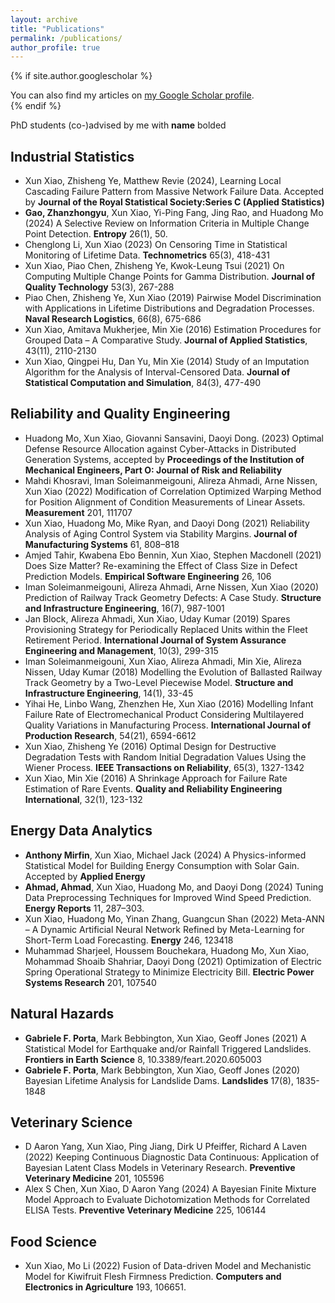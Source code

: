 ```yaml
---
layout: archive
title: "Publications"
permalink: /publications/
author_profile: true
---
```


{% if site.author.googlescholar %}
  <div class="wordwrap">You can also find my articles on <a href="{{site.author.googlescholar}}">my Google Scholar profile</a>.</div>
{% endif %}

PhD students (co-)advised by me with **name** bolded

## Industrial Statistics
- Xun Xiao, Zhisheng Ye, Matthew Revie (2024), Learning Local Cascading Failure Pattern from Massive Network Failure Data. Accepted by **Journal of the Royal Statistical Society:Series C (Applied Statistics)**
- **Gao, Zhanzhongyu**, Xun Xiao, Yi-Ping Fang, Jing Rao, and Huadong Mo (2024) A Selective Review on Information Criteria in Multiple Change Point Detection. **Entropy** 26(1), 50.
- Chenglong Li, Xun Xiao (2023) On Censoring Time in Statistical Monitoring of Lifetime Data. **Technometrics** 65(3), 418-431
- Xun Xiao, Piao Chen, Zhisheng Ye, Kwok-Leung Tsui (2021) On Computing Multiple Change Points for Gamma Distribution. **Journal of Quality Technology** 53(3), 267-288
- Piao Chen, Zhisheng Ye, Xun Xiao (2019) Pairwise Model Discrimination with Applications in Lifetime Distributions and Degradation Processes. **Naval Research Logistics**, 66(8), 675-686
- Xun Xiao, Amitava Mukherjee, Min Xie (2016) Estimation Procedures for Grouped Data – A Comparative Study. **Journal of Applied Statistics**, 43(11), 2110-2130
- Xun Xiao, Qingpei Hu, Dan Yu, Min Xie (2014) Study of an Imputation Algorithm for the Analysis of Interval-Censored Data. **Journal of Statistical Computation and Simulation**, 84(3), 477-490

## Reliability and Quality Engineering 
- Huadong Mo, Xun Xiao, Giovanni Sansavini, Daoyi Dong. (2023) Optimal Defense Resource Allocation against Cyber-Attacks in Distributed Generation Systems, accepted by **Proceedings of the Institution of Mechanical Engineers, Part O: Journal of Risk and Reliability**
- Mahdi Khosravi, Iman Soleimanmeigouni, Alireza Ahmadi, Arne Nissen, Xun Xiao (2022) Modification of Correlation Optimized Warping Method for Position Alignment of Condition Measurements of Linear Assets. **Measurement** 201, 111707
- Xun Xiao, Huadong Mo, Mike Ryan, and Daoyi Dong (2021) Reliability Analysis of Aging Control System via Stability Margins. **Journal of Manufacturing Systems** 61, 808–818
- Amjed Tahir, Kwabena Ebo Bennin, Xun Xiao, Stephen Macdonell (2021) Does Size Matter? Re-examining the Effect of Class Size in Defect Prediction Models. **Empirical Software Engineering** 26, 106
- Iman Soleimanmeigouni, Alireza Ahmadi, Arne Nissen, Xun Xiao (2020) Prediction of Railway Track Geometry Defects: A Case Study. **Structure and Infrastructure Engineering**, 16(7), 987-1001
- Jan Block, Alireza Ahmadi, Xun Xiao, Uday Kumar (2019) Spares Provisioning Strategy for Periodically Replaced Units within the Fleet Retirement Period. **International Journal of System Assurance Engineering and Management**, 10(3), 299-315
- Iman Soleimanmeigouni, Xun Xiao, Alireza Ahmadi, Min Xie, Alireza Nissen, Uday Kumar (2018) Modelling the Evolution of Ballasted Railway Track Geometry by a Two-Level Piecewise Model. **Structure and Infrastructure Engineering**, 14(1), 33-45
- Yihai He, Linbo Wang, Zhenzhen He, Xun Xiao (2016) Modelling Infant Failure Rate of Electromechanical Product Considering Multilayered Quality Variations in Manufacturing Process. **International Journal of Production Research**, 54(21), 6594-6612
- Xun Xiao, Zhisheng Ye (2016) Optimal Design for Destructive Degradation Tests with Random Initial Degradation Values Using the Wiener Process. **IEEE Transactions on Reliability**, 65(3), 1327-1342
- Xun Xiao, Min Xie (2016) A Shrinkage Approach for Failure Rate Estimation of Rare Events. **Quality and Reliability Engineering International**, 32(1), 123-132

## Energy Data Analytics
- **Anthony Mirfin**, Xun Xiao, Michael Jack (2024) A Physics-informed Statistical Model for Building Energy Consumption with Solar Gain. Accepted by **Applied Energy**
- **Ahmad, Ahmad**, Xun Xiao, Huadong Mo, and Daoyi Dong (2024) Tuning Data Preprocessing Techniques for Improved Wind Speed Prediction. **Energy Reports** 11, 287–303.
- Xun Xiao, Huadong Mo, Yinan Zhang, Guangcun Shan (2022) Meta-ANN – A Dynamic Artificial Neural Network Refined by Meta-Learning for Short-Term Load Forecasting. **Energy** 246, 123418
- Muhammad Sharjeel, Houssem Bouchekara, Huadong Mo, Xun Xiao, Mohammad Shoaib Shahriar, Daoyi Dong (2021) Optimization of Electric Spring Operational Strategy to Minimize Electricity Bill. **Electric Power Systems Research** 201, 107540
  
## Natural Hazards
- **Gabriele F. Porta**, Mark Bebbington, Xun Xiao, Geoff Jones (2021) A Statistical Model for Earthquake and/or Rainfall Triggered Landslides. **Frontiers in Earth Science** 8, 10.3389/feart.2020.605003
-	**Gabriele F. Porta**, Mark Bebbington, Xun Xiao, Geoff Jones (2020) Bayesian Lifetime Analysis for Landslide Dams. **Landslides** 17(8), 1835-1848

## Veterinary Science
- D Aaron Yang, Xun Xiao, Ping Jiang, Dirk U Pfeiffer, Richard A Laven (2022) Keeping Continuous Diagnostic Data Continuous: Application of Bayesian Latent Class Models in Veterinary Research. **Preventive Veterinary Medicine** 201, 105596
- Alex S Chen, Xun Xiao, D Aaron Yang (2024) A Bayesian Finite Mixture Model Approach to Evaluate Dichotomization Methods for Correlated ELISA Tests. **Preventive Veterinary Medicine** 225, 106144

## Food Science
- Xun Xiao, Mo Li (2022) Fusion of Data-driven Model and Mechanistic Model for Kiwifruit Flesh Firmness Prediction. **Computers and Electronics in Agriculture** 193, 106651.

<!--{% include base_path %}-->

<!--{% for post in site.publications reversed %}-->
<!--  {% include archive-single.html %}-->
<!--{% endfor %}-->
